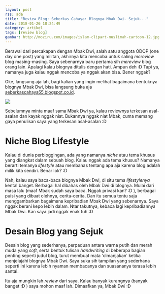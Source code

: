 ```yaml
---
layout: post
rss: ada
title: "Review Blog: Seberkas Cahaya: Blognya Mbak Dwi. Sejuk..."
date: 2018-01-26 18:24:49
category: artikel
tags: [review blog]
gambar: http://moziru.com/images/islam-clipart-muslimah-cartoon-12.jpg
---
```


Berawal dari percakapan dengan Mbak Dwi, salah satu anggota ODOP (one day one post) yang militan, akhirnya kita mencoba untuk saling _mereview_ blog masing-masing. Saya sebenarnya baru pertama sih _mereview_ blog orang lain. Apalagi kalau blognya ditulis dengan hati. Ampun deh :D Tapi ya, namanya juga kalau nggak mencoba ya nggak akan bisa. Bener nggak?

Oke, langsung aja lah, bagi kalian yang ingin melihat bagaimana bentuknya blognya Mbak Dwi, bisa langsung buka aja [seberkascahaya55.blogspot.co.id](http://seberkascahaya55.blogspot.co.id/).

![](https://s25.postimg.org/qv44df0en/Screenshot_from_2018-01-26_18_29_33.png)

Sebelumnya minta maaf sama Mbak Dwi ya, kalau reviewnya terkesan asal-asalan dan kayak nggak niat. Bukannya nggak niat Mbak, cuma memang gaya penulisan saya yang terkesan asal-asalan :D

# Niche Blog Lifestyle

Kalau di dunia perbloggingan, ada yang namanya _niche_ atau tema khusus yang diangkat dalam sebuah blog. Kalau nggak ada tema khusus? Namanya berarti temanya _lifestyle_ atau membahas tentang apa aja karena blog adalah milik kita sendiri. Benar lok? :D

Nah, kalau saya baca-baca blognya Mbak Dwi, di situ tema _lifestylenya_ kental banget. Berbagai hal dibahas oleh Mbak Dwi di blognya. Mulai dari masa lalu (maaf Mbak sudah saya baca. Nggak privasi kan? :D ), berbagai puisi yang dibuat olehnya, cerita-cerita. Dan itu semua tentu saja menggambarkan bagaimana kepribadian Mbak Dwi yang sebenarnya. Saya nggak berani kepo lebih dalam. Ntar takutnya, kebaca lagi kepribadiannya Mbak Dwi. Kan saya jadi nggak enak tuh :D

# Desain Blog yang Sejuk

Desain blog yang sederhanya, perpaduan antara warna putih dan merah muda yang _soft_, serta bentuk tulisan _handwriting_ di beberapa bagian penting seperti judul blog, turut membuat mata 'dimanjakan' ketika menjelajahi blognya Mbak Dwi. Saya suka sih tampilan yang sederhana seperti ini karena lebih nyaman membacanya dan suasananya terasa lebih santai.

Itu aja mungkin lah _review_ dari saya. Kalau banyak kurangnya (banyak banget :D ) saya mohon maaf lah. Dimaafkan ya, Mbak Dwi :D